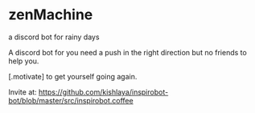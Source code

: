 # zenMachine
a discord bot for rainy days

A discord bot for you need a push in the right direction but no friends to help you.

[.motivate] to get yourself going again.

Invite at: 
https://github.com/kishlaya/inspirobot-bot/blob/master/src/inspirobot.coffee
